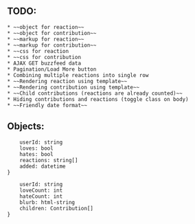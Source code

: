 ## TODO:
	* ~~object for reaction~~
	* ~~object for contribution~~
	* ~~markup for reaction~~
	* ~~markup for contribution~~
	* ~~css for reaction
	* ~~css for contribution
	* AJAX GET buzzfeed data
	* Pagination/Load More button
	* Combining multiple reactions into single row
	* ~~Rendering reaction using template~~
	* ~~Rendering contribution using template~~
	* ~~Child contributions (reactions are already counted)~~
	* Hiding contributions and reactions (toggle class on body)
	* ~~Friendly date format~~

## Objects:
```Reaction {
	userId: string
	loves: bool
	hates: bool
	reactions: string[]
	added: datetime 
}
```

```Contribution {
	userId: string
	loveCount: int
	hateCount: int
	blurb: html-string
	children: Contribution[]
}
```
